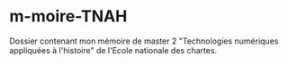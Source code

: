# m-moire-TNAH
Dossier contenant mon mémoire de master 2 "Technologies numériques appliquées à l'histoire" de l'Ecole nationale des chartes.

